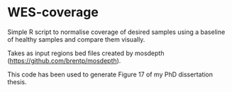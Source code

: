 # WES-coverage
Simple R script to normalise coverage of desired samples using a baseline of healthy samples and compare them visually.

Takes as input regions bed files created by mosdepth (https://github.com/brentp/mosdepth).

This code has been used to generate Figure 17 of my PhD dissertation thesis.
